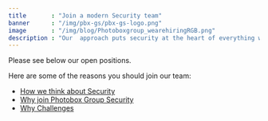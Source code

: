 ```yaml
---
title       : "Join a modern Security team"
banner      : "/img/pbx-gs/pbx-gs-logo.png"
image       : "/img/blog/Photoboxgroup_wearehiringRGB.png"
description : "Our  approach puts security at the heart of everything we do, from our architecture to our testing to our manufacturing. If this sounds like your kind of thing then get in touch, we’re hiring."
---
```


Please see below our open positions.

Here are some of the reasons you should join our team:

* [How we think about Security](/blog/2017/12/17/how-we-think-about-security/)
* [Why join Photobox Group Security](/roles/why-photobox.md)
* [Why Challenges](/blog/2017/12/11/why-challenges/)
